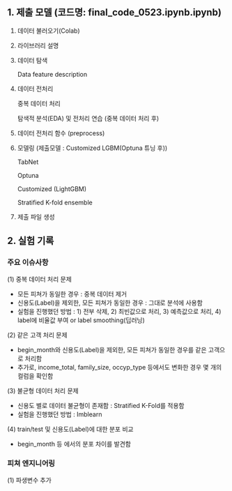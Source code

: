 ## 1. 제출 모델 (코드명: final_code_0523.ipynb.ipynb)
 1. 데이터 불러오기(Colab)
 2. 라이브러리 설명
 3. 데이터 탐색
 
    Data feature description
 4. 데이터 전처리
 
    중복 데이터 처리
    
    탐색적 분석(EDA) 및 전처리 연습 (중복 데이터 처리 후)
    
 5. 데이터 전처리 함수 (preprocess)
 6. 모델링 (제출모델 : Customized LGBM(Optuna 튜닝 후))
 
    TabNet
    
    Optuna
    
    Customized (LightGBM)
    
    Stratified K-fold ensemble
 7. 제출 파일 생성
 
 
## 2. 실험 기록
### 주요 이슈사항
(1) 중복 데이터 처리 문제
- 모든 피쳐가 동일한 경우 : 중복 데이터 제거
- 신용도(Label)을 제외한, 모든 피쳐가 동일한 경우 : 그대로 분석에 사용함
- 실험을 진행했던 방법 : 1) 전부 삭제, 2) 최빈값으로 처리, 3) 예측값으로 처리, 4) label에 비율값 부여 or label smoothing(딥러닝)

(2) 같은 고객 처리 문제
- begin_month와 신용도(Label)을 제외한, 모든 피쳐가 동일한 경우를 같은 고객으로 처리함
- 추가로, income_total, family_size, occyp_type 등에서도 변화한 경우 몇 개의 컬럼을 확인함

(3) 불균형 데이터 처리 문제
- 신용도 별로 데이터 불균형이 존재함 : Stratified K-Fold를 적용함
- 실험을 진행했던 방법 : Imblearn

(4) train/test 및 신용도(Label)에 대한 분포 비교
- begin_month 등 에서의 분포 차이를 발견함

### 피쳐 엔지니어링
(1) 파생변수 추가



